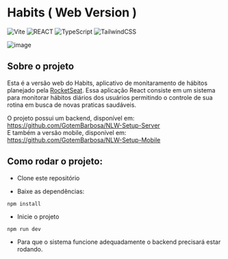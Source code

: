 # Habits ( Web Version )

![Vite](https://img.shields.io/badge/Vite-B73BFE?style=for-the-badge&logo=vite&logoColor=FFD62E) ![REACT](https://img.shields.io/badge/React-20232A?style=for-the-badge&logo=react&logoColor=61DAFB
) ![TypeScript](https://img.shields.io/badge/typescript-%23007ACC.svg?style=for-the-badge&logo=typescript&logoColor=white) ![TailwindCSS](https://img.shields.io/badge/tailwindcss-%2338B2AC.svg?style=for-the-badge&logo=tailwind-css&logoColor=white)

![image](https://user-images.githubusercontent.com/50121055/213936358-93acde34-2c5d-4a6a-bc80-8b9df6cbdcf0.png)


## Sobre o projeto 
 Esta é a versão web do Habits, aplicativo de monitaramento de hábitos planejado pela [RocketSeat](https://www.rocketseat.com.br/). Essa aplicação React consiste em um sistema para monitorar hábitos diários dos usuários
 permitindo o controle de sua rotina em busca de novas praticas saudáveis.
 
 O projeto possui um backend, disponível em: https://github.com/GotemBarbosa/NLW-Setup-Server <br/>
 E também a versão mobile, disponível em: https://github.com/GotemBarbosa/NLW-Setup-Mobile

## Como rodar o projeto:

- Clone este repositório

- Baixe as dependências:

`npm install`

- Inicie o projeto 

`npm run dev`

* Para que o sistema funcione adequadamente o backend precisará estar rodando.
